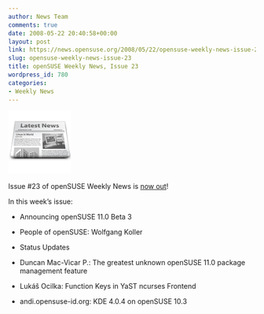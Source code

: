 ```yaml
---
author: News Team
comments: true
date: 2008-05-22 20:40:58+00:00
layout: post
link: https://news.opensuse.org/2008/05/22/opensuse-weekly-news-issue-23/
slug: opensuse-weekly-news-issue-23
title: openSUSE Weekly News, Issue 23
wordpress_id: 780
categories:
- Weekly News
---
```


![news](/wp-content/uploads/2007/11/knewsticker.png)

Issue #23 of openSUSE Weekly News is [now out](http://en.opensuse.org/OpenSUSE_Weekly_News/23)!

In this week’s issue:



	
  * Announcing openSUSE 11.0 Beta 3 

	
  * People of openSUSE: Wolfgang Koller 

	
  * Status Updates 

	
  * Duncan Mac-Vicar P.: The greatest unknown openSUSE 11.0 package management feature 

	
  * Lukáš Ocilka: Function Keys in YaST ncurses Frontend 

	
  * andi.opensuse-id.org: KDE 4.0.4 on openSUSE 10.3



